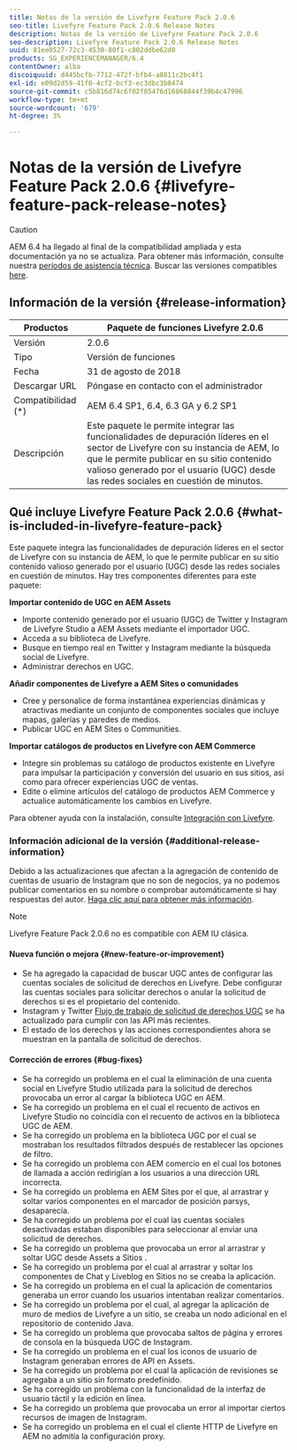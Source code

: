 ```yaml
---
title: Notas de la versión de Livefyre Feature Pack 2.0.6
seo-title: Livefyre Feature Pack 2.0.6 Release Notes
description: Notas de la versión de Livefyre Feature Pack 2.0.6
seo-description: Livefyre Feature Pack 2.0.6 Release Notes
uuid: 81ee0527-72c3-4530-80f1-c802ddbe62d0
products: SG_EXPERIENCEMANAGER/6.4
contentOwner: alba
discoiquuid: d445bcfb-7712-472f-bfb4-a8811c2bc4f1
exl-id: e09d2d59-41f0-4cf2-bcf3-ec3dbc3b8474
source-git-commit: c5b816d74c6f02f85476d16868844f39b4c47996
workflow-type: tm+mt
source-wordcount: '679'
ht-degree: 3%

---
```


# Notas de la versión de Livefyre Feature Pack 2.0.6 {#livefyre-feature-pack-release-notes}

>[!CAUTION]
>
>AEM 6.4 ha llegado al final de la compatibilidad ampliada y esta documentación ya no se actualiza. Para obtener más información, consulte nuestra [períodos de asistencia técnica](https://helpx.adobe.com/es/support/programs/eol-matrix.html). Buscar las versiones compatibles [here](https://experienceleague.adobe.com/docs/).

## Información de la versión {#release-information}

| Productos | Paquete de funciones Livefyre 2.0.6 |
|--- |--- |
| Versión | 2.0.6 |
| Tipo | Versión de funciones |
| Fecha | 31 de agosto de 2018 |
| Descargar URL | Póngase en contacto con el administrador |
| Compatibilidad (*) | AEM 6.4 SP1, 6.4, 6.3 GA y 6.2 SP1 |
| Descripción | Este paquete le permite integrar las funcionalidades de depuración líderes en el sector de Livefyre con su instancia de AEM, lo que le permite publicar en su sitio contenido valioso generado por el usuario (UGC) desde las redes sociales en cuestión de minutos. |

## Qué incluye Livefyre Feature Pack 2.0.6 {#what-is-included-in-livefyre-feature-pack}

Este paquete integra las funcionalidades de depuración líderes en el sector de Livefyre con su instancia de AEM, lo que le permite publicar en su sitio contenido valioso generado por el usuario (UGC) desde las redes sociales en cuestión de minutos. Hay tres componentes diferentes para este paquete:

**Importar contenido de UGC en AEM Assets**

* Importe contenido generado por el usuario (UGC) de Twitter y Instagram de Livefyre Studio a AEM Assets mediante el importador UGC.
* Acceda a su biblioteca de Livefyre.
* Busque en tiempo real en Twitter y Instagram mediante la búsqueda social de Livefyre.
* Administrar derechos en UGC.

**Añadir componentes de Livefyre a AEM Sites o comunidades**

* Cree y personalice de forma instantánea experiencias dinámicas y atractivas mediante un conjunto de componentes sociales que incluye mapas, galerías y paredes de medios.
* Publicar UGC en AEM Sites o Communities.

**Importar catálogos de productos en Livefyre con AEM Commerce**

* Integre sin problemas su catálogo de productos existente en Livefyre para impulsar la participación y conversión del usuario en sus sitios, así como para ofrecer experiencias UGC de ventas.
* Edite o elimine artículos del catálogo de productos AEM Commerce y actualice automáticamente los cambios en Livefyre.

Para obtener ayuda con la instalación, consulte [Integración con Livefyre](https://experienceleague.adobe.com/docs/experience-manager-64/administering/integration/livefyre.html).

### Información adicional de la versión {#additional-release-information}

Debido a las actualizaciones que afectan a la agregación de contenido de cuentas de usuario de Instagram que no son de negocios, ya no podemos publicar comentarios en su nombre o comprobar automáticamente si hay respuestas del autor. [Haga clic aquí para obtener más información](https://developers.facebook.com/blog/post/2018/04/04/facebook-api-platform-product-changes/).

>[!NOTE]
>
>Livefyre Feature Pack 2.0.6 no es compatible con AEM IU clásica.

#### Nueva función o mejora {#new-feature-or-improvement}

* Se ha agregado la capacidad de buscar UGC antes de configurar las cuentas sociales de solicitud de derechos en Livefyre. Debe configurar las cuentas sociales para solicitar derechos o anular la solicitud de derechos si es el propietario del contenido.
* Instagram y Twitter [Flujo de trabajo de solicitud de derechos UGC](https://experienceleague.adobe.com/docs/experience-manager-64/administering/integration/livefyre.html) se ha actualizado para cumplir con las API más recientes.
* El estado de los derechos y las acciones correspondientes ahora se muestran en la pantalla de solicitud de derechos.

#### Corrección de errores {#bug-fixes}

* Se ha corregido un problema en el cual la eliminación de una cuenta social en Livefyre Studio utilizada para la solicitud de derechos provocaba un error al cargar la biblioteca UGC en AEM.
* Se ha corregido un problema en el cual el recuento de activos en Livefyre Studio no coincidía con el recuento de activos en la biblioteca UGC de AEM.
* Se ha corregido un problema en la biblioteca UGC por el cual se mostraban los resultados filtrados después de restablecer las opciones de filtro.
* Se ha corregido un problema con AEM comercio en el cual los botones de llamada a acción redirigían a los usuarios a una dirección URL incorrecta.
* Se ha corregido un problema en AEM Sites por el que, al arrastrar y soltar varios componentes en el marcador de posición parsys, desaparecía.
* Se ha corregido un problema por el cual las cuentas sociales desactivadas estaban disponibles para seleccionar al enviar una solicitud de derechos.
* Se ha corregido un problema que provocaba un error al arrastrar y soltar UGC desde Assets a Sitios .
* Se ha corregido un problema por el cual al arrastrar y soltar los componentes de Chat y Liveblog en Sitios no se creaba la aplicación.
* Se ha corregido un problema en el cual la aplicación de comentarios generaba un error cuando los usuarios intentaban realizar comentarios.
* Se ha corregido un problema por el cual, al agregar la aplicación de muro de medios de Livefyre a un sitio, se creaba un nodo adicional en el repositorio de contenido Java.
* Se ha corregido un problema que provocaba saltos de página y errores de consola en la búsqueda UGC de Instagram.
* Se ha corregido un problema en el cual los iconos de usuario de Instagram generaban errores de API en Assets.
* Se ha corregido un problema por el cual la aplicación de revisiones se agregaba a un sitio sin formato predefinido.
* Se ha corregido un problema con la funcionalidad de la interfaz de usuario táctil y la edición en línea.
* Se ha corregido un problema que provocaba un error al importar ciertos recursos de imagen de Instagram.
* Se ha corregido un problema en el cual el cliente HTTP de Livefyre en AEM no admitía la configuración proxy.
